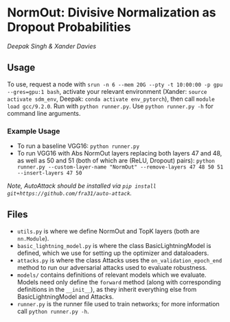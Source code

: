 # NormOut: Divisive Normalization as Dropout Probabilities
*Deepak Singh & Xander Davies*

## Usage

To use, request a node with `srun -n 6 --mem 20G --pty -t 10:00:00 -p gpu --gres=gpu:1 bash`, activate your relevant environment (Xander: `source activate sdm_env`, Deepak: `conda activate env_pytorch`), then call `module load gcc/9.2.0`. Run with `python runner.py`.  Use `python runner.py -h` for command line arguments. 

### Example Usage
- To run a baseline VGG16: `python runner.py`
- To run VGG16 with Abs NormOut layers replacing both layers 47 and 48, as well as 50 and 51 (both of which are (ReLU, Dropout) pairs): `python runner.py --custom-layer-name "NormOut" --remove-layers 47 48 50 51 --insert-layers 47 50`


*Note, AutoAttack should be installed via `pip install git+https://github.com/fra31/auto-attack`.*

## Files

- `utils.py` is where we define NormOut and TopK layers (both are `nn.Module`).
- `basic_lightning_model.py` is where the class BasicLightningModel is defined, which we use for setting up the optimizer and dataloaders.
- `attacks.py` is where the class Attacks uses the `on_validation_epoch_end` method to run our adversarial attacks used to evaluate robustness.
- `models/` contains definitions of relevant models which we evaluate. Models need only define the `forward` method (along with corresponding definitions in the `__init__`), as they inherit everything else from BasicLightningModel and Attacks.
- `runner.py` is the runner file used to train networks; for more information call `python runner.py -h`.